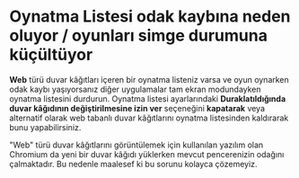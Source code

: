 # Oynatma Listesi odak kaybına neden oluyor / oyunları simge durumuna küçültüyor

**Web** türü duvar kâğıtları içeren bir oynatma listeniz varsa ve oyun oynarken odak kaybı yaşıyorsanız diğer uygulamalar tam ekran modundayken oynatma listesini durdurun. Oynatma listesi ayarlarındaki **Duraklatıldığında duvar kâğıdının değiştirilmesine izin ver** seçeneğini **kapatarak** veya alternatif olarak web tabanlı duvar kâğıtlarını oynatma listesinden kaldırarak bunu yapabilirsiniz.

"Web" türü duvar kâğıtlarını görüntülemek için kullanılan yazılım olan Chromium da yeni bir duvar kâğıdı yüklerken mevcut pencerenizin odağını çalmaktadır. Bu nedenle maalesef ki bu sorunu kolayca çözemeyiz.
